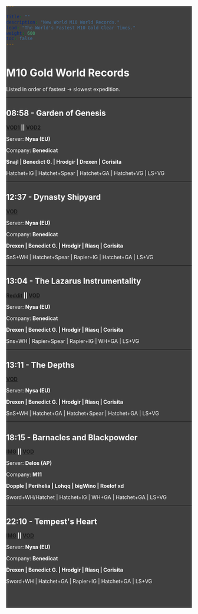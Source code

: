 ```yaml
---

Title: ""
description: "New World M10 World Records."
lead: "The World's Fastest M10 Gold Clear Times."
weight: 600
toc: false
---
```


<!-- 1. The <iframe> (video player) will replace this <div> tag. -->
  <div style="position:fixed;top:0;left:0;height:100vh;width:100vw;z-index:-1;">
    <div id="player"></div>
  </div>
  
  <style>
    #player {
      position: absolute;
      top: 50%;
      left: 50%;
      transform: translate(-50%, -50%);
      width: 118%;
      height: 118%;
      pointer-events: none;
    }
  
    @media screen and (max-width:1000px) {
      #player {
        width: 165%;
        height: 165%;
      }
    }
  
    @media screen and (max-width:500px) {
      #player {
        width: 400%;
        height: 400%;
      }
    }
  </style>
  
  
  <script>
    // 2. This code loads the IFrame Player API code asynchronously.
    var tag = document.createElement('script');
  
    tag.src = "https://www.youtube.com/iframe_api";
    var firstScriptTag = document.getElementsByTagName('script')[0];
    firstScriptTag.parentNode.insertBefore(tag, firstScriptTag);
  
    // 3. This function creates an <iframe> (and YouTube player)
    //    after the API code downloads.
    var player;
    function onYouTubeIframeAPIReady() {
      player = new YT.Player('player', {
        height: '100%',
        width: '100%',
        videoId: 'ZHO0ZnXQrww',
        playerVars: { 'autoplay': 1, 'playsinline': 1, 'loop': 1, 'list': "PLn2kD3sUIiokXPgqH53FUkZPcq3EA90ix" },
        events: {
          'onReady': onPlayerReady
        }
      });
    }
    // 4. The API will call this function when the video player is ready.
    function onPlayerReady(event) {
      event.target.mute();
      event.target.playVideo();
    }
  </script>
<!-- Twitch Embed Styling -->
<style>
    .hide {
        display: none
      }
      
      
      /* The following css just makes sure the twitch video stays responsive */
      #twitch,
      #twitch2 {
        border-radius: 0.25rem !important;
        z-index: 1000;
        position: fixed;
        bottom: 5px;
        right: 5px;
        outline: 2px solid #121212;
        width: 432px;
        height: 243px;
        overflow: hidden;
      }
      
      #twitch object,
      #twitch iframe,
      #twitch2 object,
      #twitch2 iframe {
        z-index: 1000;
        border-radius: 0.25rem !important;
        position: absolute;
        top: 0;
        left: 0;
        width: 100%;
        height: 100%;
      }
      @media screen and (max-width:600px) {
        #twitch,
        #twitch2 {
          width: 208px;
          height: 117px;
          bottom:75px;
        }
      }
    
      
</style>
<!-- Twitch Video Embed -->
<script src="https://player.twitch.tv/js/embed/v1.js"></script>

<div id="twitch" class="hide">
</div>
<div id="twitch2" class="hide">
</div>

<!-- Twitch Video Embed genedictb m11-->
<script>
  var options = {
    channel: "m11pve",
    width: 1280,
    height: 720,
    parent: ["pvebuilds.xyz"]
  };
  var options2 = {
    channel: "genedictb",
    width: 1280,
    height: 720,
    parent: ["pvebuilds.xyz"]
  };
  var player2 = new Twitch.Player("twitch2", options2);
  var player = new Twitch.Player("twitch", options);
  player.addEventListener(Twitch.Player.READY, initiate)
  player.addEventListener(Twitch.Player.OFFLINE, initiate2);

  function initiate() {
    player.addEventListener(Twitch.Player.ONLINE, handleOnline);
    player.addEventListener(Twitch.Player.OFFLINE, handleOffline);
    player.removeEventListener(Twitch.Player.READY, initiate);
  }

  function handleOnline() {
    document.getElementById("twitch").classList.remove('hide');
    player.removeEventListener(Twitch.Player.ONLINE, handleOnline);
    player.addEventListener(Twitch.Player.OFFLINE, handleOffline);
    player2.pause();
    player2.setMuted(true);
    player.setMuted(false);
    player.setVolume(0.1);
  }

  function handleOffline() {
    player.setMuted(true);
    document.getElementById("twitch").classList.add('hide');
    player.removeEventListener(Twitch.Player.OFFLINE, handleOffline);
  }
  function initiate2() {
    player2.addEventListener(Twitch.Player.ONLINE, handleOnline2);
    player2.addEventListener(Twitch.Player.OFFLINE, handleOffline2);
    player2.removeEventListener(Twitch.Player.READY, initiate2);
  }

  function handleOnline2() {
    document.getElementById("twitch2").classList.remove('hide');
    player2.removeEventListener(Twitch.Player.ONLINE, handleOnline2);
    player2.addEventListener(Twitch.Player.OFFLINE, handleOffline2);
    player2.setMuted(false);
    player2.setVolume(0.1);
  }

  function handleOffline2() {
    document.getElementById("twitch2").classList.add('hide');
    player2.removeEventListener(Twitch.Player.OFFLINE, handleOffline2);
    player2.addEventListener(Twitch.Player.ONLINE, handleOnline2);
    player2.setMuted(true);
  }
</script>


<div style="background-color:rgba(0, 0, 0, 0.75);padding-top:125px;margin-top:-125px;padding-bottom:50px;color:white;">

<h1>M10 Gold World Records</h1>

Listed in order of fastest -> slowest expedition.

---

## 08:58 - Garden of Genesis
**<a href="https://www.youtube.com/watch?v=dDpG-hSfmJ0" target="_blank">VOD1</a> || <a href="https://www.youtube.com/watch?v=-eG2SRCqnGY" target="_blank">VOD2</a>**

Server: **Nysa (EU)**

Company: **Benedicat**

**Snajl | Benedict G. | Hrodgir | Drexen | Corisita**

Hatchet+IG | Hatchet+Spear | Hatchet+GA | Hatchet+VG | LS+VG

---

## 12:37 - Dynasty Shipyard
**<a href="https://www.youtube.com/watch?v=lps2Wz4dOjY" target="_blank">VOD</a>**

Server: **Nysa (EU)**

Company: **Benedicat**

**Drexen | Benedict G. | Hrodgir | Riasq | Corisita**

SnS+WH | Hatchet+Spear | Rapier+IG | Hatchet+GA | LS+VG

---

## 13:04 - The Lazarus Instrumentality

**<a href="https://www.reddit.com/r/newworldgame/comments/xuuljv/wr_lazarus_m10_speedrun_13m04/" target="_blank">Reddit</a> || <a href="https://www.youtube.com/watch?v=yrjU7_QVRmE" target="_blank">VOD</a>**

Server: **Nysa (EU)**

Company: **Benedicat**

**Drexen | Benedict G. | Hrodgir | Riasq | Corisita**

Sns+WH | Rapier+Spear | Rapier+IG | WH+GA | LS+VG

---

## 13:11 - The Depths

**<a href="https://www.youtube.com/watch?v=x8oNOUMBZE0" target="_blank">VOD</a>**

Server: **Nysa (EU)**

**Drexen | Benedict G. | Hrodgir | Riasq | Corisita**

SnS+WH | Hatchet+GA | Hatchet+Spear | Hatchet+GA | LS+VG

---

## 18:15 - Barnacles and Blackpowder
**<a href="https://gyazo.com/614ca973056571e5fc422d6bab04d6f5" target="_blank">IMG</a> || <a href="https://www.twitch.tv/videos/1600744357" target="_blank">VOD</a>**

Server: **Delos (AP)**

Company: **M11**

**Dopple | Perihelia | Lohqq | bigWino | Roelof xd**

Sword+WH/Hatchet | Hatchet+IG | WH+GA | Hatchet+GA | LS+VG

---

## 22:10 - Tempest's Heart
**<a href="https://www.reddit.com/r/newworldgame/comments/xpdbie/wr_tempest_m10_speedrun_22m10/" target="_blank">IMG</a> || <a href="https://www.youtube.com/watch?v=FytVRgBbwmI" target="_blank">VOD</a>**


Server: **Nysa (EU)**

Company: **Benedicat**

**Drexen | Benedict G. | Hrodgir | Riasq | Corisita**

Sword+WH | Hatchet+GA | Rapier+IG | Hatchet+GA | LS+VG





